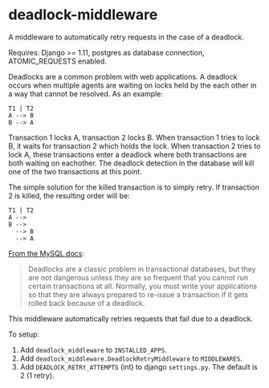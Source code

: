 # deadlock-middleware
A middleware to automatically retry requests in the case of a deadlock.

Requires: Django >= 1.11, postgres as database connection, ATOMIC_REQUESTS enabled.

Deadlocks are a common problem with web applications. A deadlock occurs when multiple agents are waiting on locks held by the each other in a way that cannot be resolved. As an example:

```
T1 | T2
A --> B
B --> A
```

Transaction 1 locks A, transaction 2 locks B. When transaction 1 tries to lock B, it waits for transaction 2 which holds the lock. When transaction 2 tries to lock A, these transactions enter a deadlock where both transactions are both waiting on eachother. The deadlock detection in the database will kill one of the two transactions at this point.

The simple solution for the killed transaction is to simply retry. If transaction 2 is killed, the resulting order will be:

```
T1 | T2
A -->
B -->
  --> B
  --> A
```

[From the MySQL docs](https://dev.mysql.com/doc/refman/8.0/en/innodb-deadlocks-handling.html):

> Deadlocks are a classic problem in transactional databases, but they are not dangerous unless they are so frequent that you cannot run certain transactions at all. Normally, you must write your applications so that they are always prepared to re-issue a transaction if it gets rolled back because of a deadlock.

This middleware automatically retries requests that fail due to a deadlock.

To setup:

1. Add `deadlock_middleware` to `INSTALLED_APPS`.
2. Add `deadlock_middleware.DeadlockRetryMiddleware` to `MIDDLEWARES`.
3. Add `DEADLOCK_RETRY_ATTEMPTS` (int) to django `settings.py`. The default is 2 (1 retry).
